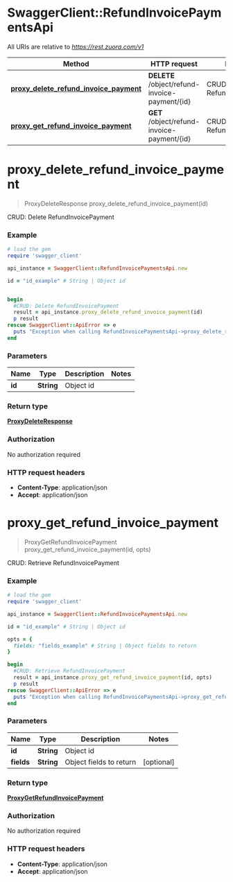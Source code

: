 # SwaggerClient::RefundInvoicePaymentsApi

All URIs are relative to *https://rest.zuora.com/v1*

Method | HTTP request | Description
------------- | ------------- | -------------
[**proxy_delete_refund_invoice_payment**](RefundInvoicePaymentsApi.md#proxy_delete_refund_invoice_payment) | **DELETE** /object/refund-invoice-payment/{id} | CRUD: Delete RefundInvoicePayment
[**proxy_get_refund_invoice_payment**](RefundInvoicePaymentsApi.md#proxy_get_refund_invoice_payment) | **GET** /object/refund-invoice-payment/{id} | CRUD: Retrieve RefundInvoicePayment


# **proxy_delete_refund_invoice_payment**
> ProxyDeleteResponse proxy_delete_refund_invoice_payment(id)

CRUD: Delete RefundInvoicePayment



### Example
```ruby
# load the gem
require 'swagger_client'

api_instance = SwaggerClient::RefundInvoicePaymentsApi.new

id = "id_example" # String | Object id


begin
  #CRUD: Delete RefundInvoicePayment
  result = api_instance.proxy_delete_refund_invoice_payment(id)
  p result
rescue SwaggerClient::ApiError => e
  puts "Exception when calling RefundInvoicePaymentsApi->proxy_delete_refund_invoice_payment: #{e}"
end
```

### Parameters

Name | Type | Description  | Notes
------------- | ------------- | ------------- | -------------
 **id** | **String**| Object id | 

### Return type

[**ProxyDeleteResponse**](ProxyDeleteResponse.md)

### Authorization

No authorization required

### HTTP request headers

 - **Content-Type**: application/json
 - **Accept**: application/json



# **proxy_get_refund_invoice_payment**
> ProxyGetRefundInvoicePayment proxy_get_refund_invoice_payment(id, opts)

CRUD: Retrieve RefundInvoicePayment



### Example
```ruby
# load the gem
require 'swagger_client'

api_instance = SwaggerClient::RefundInvoicePaymentsApi.new

id = "id_example" # String | Object id

opts = { 
  fields: "fields_example" # String | Object fields to return
}

begin
  #CRUD: Retrieve RefundInvoicePayment
  result = api_instance.proxy_get_refund_invoice_payment(id, opts)
  p result
rescue SwaggerClient::ApiError => e
  puts "Exception when calling RefundInvoicePaymentsApi->proxy_get_refund_invoice_payment: #{e}"
end
```

### Parameters

Name | Type | Description  | Notes
------------- | ------------- | ------------- | -------------
 **id** | **String**| Object id | 
 **fields** | **String**| Object fields to return | [optional] 

### Return type

[**ProxyGetRefundInvoicePayment**](ProxyGetRefundInvoicePayment.md)

### Authorization

No authorization required

### HTTP request headers

 - **Content-Type**: application/json
 - **Accept**: application/json



